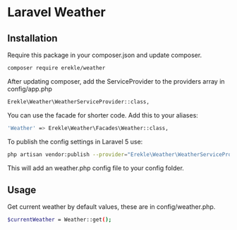 # **Laravel Weather** 

## Installation
Require this package in your composer.json and update composer.
```bash
composer require erekle/weather
```
After updating composer, add the ServiceProvider to the providers array in config/app.php
```bash
Erekle\Weather\WeatherServiceProvider::class,
```
You can use the facade for shorter code. Add this to your aliases:

```bash 
'Weather' => Erekle\Weather\Facades\Weather::class,
```
 To publish the config settings in Laravel 5 use:
 ```bash
 php artisan vendor:publish --provider="Erekle\Weather\WeatherServiceProvider::class"
 ```
This will add an weather.php config file to your config folder.

## Usage
Get current weather by default values, these are  in config/weather.php.

 ```bash
$currentWeather = Weather::get();
 ```
